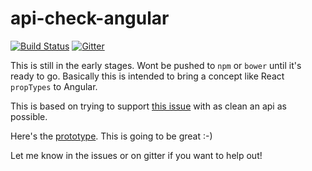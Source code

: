 # api-check-angular

[![Build Status](https://img.shields.io/travis/alianza-dev/api-check-angular.svg?style=flat-square)](https://travis-ci.org/kentcdodds/apiCheck.js)
[![Gitter](https://badges.gitter.im/Join%20Chat.svg)](https://gitter.im/alianza-dev/api-check-angular?utm_source=badge&utm_medium=badge&utm_campaign=pr-badge&utm_content=badge)

This is still in the early stages. Wont be pushed to `npm` or `bower` until it's ready to go. Basically this is intended
to bring a concept like React `propTypes` to Angular.

This is based on trying to support [this issue](https://github.com/angular/angular.js/issues/11657) with as clean an api
as possible.

Here's the [prototype](http://jsbin.com/vimude/edit?html,js,console,output). This is going to be great :-)

Let me know in the issues or on gitter if you want to help out!
